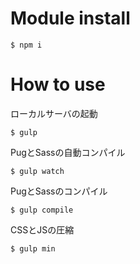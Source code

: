 # Module install

```
$ npm i
```

# How to use

ローカルサーバの起動

```
$ gulp
```

PugとSassの自動コンパイル

```
$ gulp watch
```

PugとSassのコンパイル

```
$ gulp compile
```

CSSとJSの圧縮

```
$ gulp min
```
